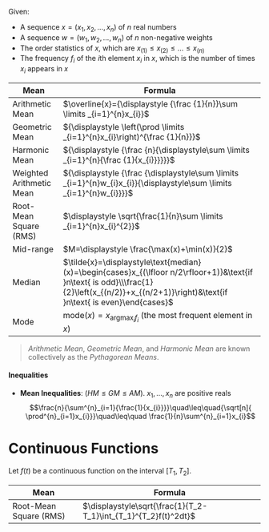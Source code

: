 
Given:

- A sequence $x=(x_1,x_2,\dots,x_n)$ of $n$ real numbers
- A sequence $w=(w_1,w_2,\dots,w_n)$ of $n$ non-negative weights
- The order statistics of $x$, which are $x_{(1)}\leq x_{(2)}\leq \dots \leq x_{(n)}$
- The frequency $f_i$ of the $i$th element $x_i$ in $x$, which is the number of times $x_i$ appears in $x$

| Mean                     | Formula                                                                                                                                                                                          |
| ------------------------ | ------------------------------------------------------------------------------------------------------------------------------------------------------------------------------------------------ |
| Arithmetic Mean          | $\overline{x}={\displaystyle {\frac {1}{n}}\sum \limits _{i=1}^{n}x_{i}}$                                                                                                                        |
| Geometric Mean           | ${\displaystyle \left(\prod \limits _{i=1}^{n}x_{i}\right)^{\frac {1}{n}}}$                                                                                                                      |
| Harmonic Mean            | ${\displaystyle {\frac {n}{\displaystyle\sum \limits _{i=1}^{n}{\frac {1}{x_{i}}}}}}$                                                                                                            |
| Weighted Arithmetic Mean | ${\displaystyle {\frac {\displaystyle\sum \limits _{i=1}^{n}w_{i}x_{i}}{\displaystyle\sum \limits _{i=1}^{n}w_{i}}}}$                                                                            |
| Root-Mean Square (RMS)   | $\displaystyle \sqrt{\frac{1}{n}\sum \limits _{i=1}^{n}x_{i}^{2}}$                                                                                                                               |
| Mid-range                | $M=\displaystyle \frac{\max(x)+\min(x)}{2}$                                                                                                                                                      |
| Median                   | $\tilde{x}=\displaystyle\text{median}(x)=\begin{cases}x_{(\lfloor n/2\rfloor+1)}&\text{if }n\text{ is odd}\\\frac{1}{2}\left(x_{(n/2)}+x_{(n/2+1)}\right)&\text{if }n\text{ is even}\end{cases}$ |
| Mode                     | $\text{mode}(x)=x_{\text{argmax}_i f_i}$ (the most frequent element in $x$)                                                                                                                      |
 
> _Arithmetic Mean_, _Geometric Mean_, and _Harmonic Mean_ are known collectively as the _Pythagorean Means_.
#### Inequalities


- **Mean Inequalities**: ($HM\leq GM\leq AM$). $x_{1},\dots ,x_{n}$ are positive reals $$\frac{n}{\sum^{n}_{i=1}{\frac{1}{x_{i}}}}\quad\leq\quad{\sqrt[n]{ \prod^{n}_{i=1}x_{i}}}\quad\leq\quad \frac{1}{n}\sum^{n}_{i=1}x_{i}$$
# Continuous Functions

Let $f(t)$ be a continuous function on the interval $[T_1,T_2]$.

| Mean                   | Formula                                                         |
| ---------------------- | --------------------------------------------------------------- |
| Root-Mean Square (RMS) | $\displaystyle\sqrt{\frac{1}{T_2-T_1}\int_{T_1}^{T_2}f(t)^2dt}$ |


